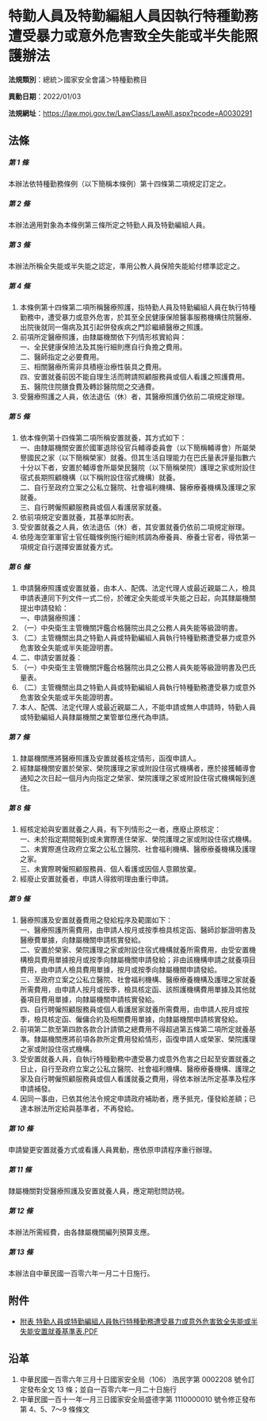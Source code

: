 # 特勤人員及特勤編組人員因執行特種勤務遭受暴力或意外危害致全失能或半失能照護辦法

**法規類別**：總統＞國家安全會議＞特種勤務目

**異動日期**：2022/01/03  

**法規網址**：https://law.moj.gov.tw/LawClass/LawAll.aspx?pcode=A0030291





## 法條
##### 第 1 條
本辦法依特種勤務條例（以下簡稱本條例）第十四條第二項規定訂定之。

##### 第 2 條
本辦法適用對象為本條例第三條所定之特勤人員及特勤編組人員。

##### 第 3 條
本辦法所稱全失能或半失能之認定，準用公教人員保險失能給付標準認定之。

##### 第 4 條
1. 本條例第十四條第二項所稱醫療照護，指特勤人員及特勤編組人員在執行特種勤務中，遭受暴力或意外危害，於其至全民健康保險醫事服務機構住院醫療、出院後就同一傷病及其引起併發疾病之門診繼續醫療之照護。
1. 前項所定醫療照護，由隸屬機關依下列情形核實給與：  
一、全民健康保險法及其施行細則應自行負擔之費用。  
二、醫師指定之必要費用。  
三、相關醫療所需非具積極治療性裝具之費用。  
四、安置就養前因不能自理生活而聘請照顧服務員或個人看護之照護費用。  
五、醫院住院膳食費及轉診醫院間之交通費。
1. 受醫療照護之人員，依法退伍（休）者，其醫療照護仍依前二項規定辦理。

##### 第 5 條
1. 依本條例第十四條第二項所稱安置就養，其方式如下：  
一、由隸屬機關安置於國軍退除役官兵輔導委員會（以下簡稱輔導會）所屬榮譽國民之家（以下簡稱榮家）就養。但其生活自理能力在巴氏量表評量指數六十分以下者，安置於輔導會所屬榮民醫院（以下簡稱榮院）護理之家或附設住宿式長期照顧機構（以下稱附設住宿式機構）就養。  
二、自行至政府立案之公私立醫院、社會福利機構、醫療療養機構及護理之家就養。  
三、自行聘僱照顧服務員或個人看護居家就養。
1. 依前項規定安置就養，其基準如附表。
1. 受安置就養之人員，依法退伍（休）者，其安置就養仍依前二項規定辦理。
1. 依陸海空軍軍官士官任職條例施行細則核調為療養員、療養士官者，得依第一項規定自行選擇安置就養方式。

##### 第 6 條
1. 申請醫療照護或安置就養，由本人、配偶、法定代理人或最近親屬二人，檢具申請表連同下列文件一式二份，於確定全失能或半失能之日起，向其隸屬機關提出申請發給：  
一、申請醫療照護：
1. （一）中央衛生主管機關評鑑合格醫院出具之公務人員失能等級證明書。
1. （二）主管機關出具之特勤人員或特勤編組人員執行特種勤務遭受暴力或意外危害致全失能或半失能證明書。
1. 二、申請安置就養：
1. （一）中央衛生主管機關評鑑合格醫院出具之公務人員失能等級證明書及巴氏量表。
1. （二）主管機關出具之特勤人員或特勤編組人員執行特種勤務遭受暴力或意外危害致全失能或半失能證明書。
1. 本人、配偶、法定代理人或最近親屬二人，不能申請或無人申請時，特勤人員或特勤編組人員隸屬機關之業管單位應代為申請。

##### 第 7 條
1. 隸屬機關應將醫療照護及安置就養核定情形，函復申請人。
1. 經隸屬機關安置於榮家、榮院護理之家或附設住宿式機構者，應於接獲輔導會通知之次日起一個月內向指定之榮家、榮院護理之家或附設住宿式機構報到進住。

##### 第 8 條
1. 經核定給與安置就養之人員，有下列情形之一者，應廢止原核定：  
一、未於指定期間報到或未實際進住榮家、榮院護理之家或附設住宿式機構。  
二、未實際進住政府立案之公私立醫院、社會福利機構、醫療療養機構及護理之家。  
三、未實際聘僱照顧服務員、個人看護或因個人意願放棄。
1. 經廢止安置就養者，申請人得敘明理由重行申請。

##### 第 9 條
1. 醫療照護及安置就養費用之發給程序及範圍如下：  
一、醫療照護所需費用，由申請人按月或按季檢具核定函、醫師診斷證明書及醫療費單據，向隸屬機關申請核實發給。  
二、安置於榮家、榮院護理之家或附設住宿式機構就養所需費用，由受安置機構檢具費用單據按月或按季向隸屬機關申請發給；非由該機構申請之就養項目費用，由申請人檢具費用單據，按月或按季向隸屬機關申請發給。  
三、至政府立案之公私立醫院、社會福利機構、醫療療養機構及護理之家就養所需費用，由申請人按月或按季，檢具核定函、該照護機構費用單據及其他就養項目費用單據，向隸屬機關申請核實發給。  
四、自行聘僱照顧服務員或個人看護居家就養所需費用，由申請人按月或按季，檢具核定函、僱傭合約及相關費用單據，向隸屬機關申請核實發給。
1. 前項第二款至第四款各款合計請領之總費用不得超過第五條第二項所定就養基準。隸屬機關應將前項各款所定費用發給情形，函復申請人或榮家、榮院護理之家或附設住宿式機構。
1. 受安置就養人員，自執行特種勤務中遭受暴力或意外危害之日起至安置就養之日止，自行至政府立案之公私立醫院、社會福利機構、醫療療養機構、護理之家及自行聘僱照顧服務員或個人看護就養之費用，得依本辦法所定基準及程序申請補發。
1. 因同一事由，已依其他法令規定申請政府補助者，應予抵充，僅發給差額；已達本辦法所定給與基準者，不再發給。

##### 第 10 條
申請變更安置就養方式或看護人員異動，應依原申請程序重行辦理。

##### 第 11 條
隸屬機關對受醫療照護及安置就養人員，應定期慰問訪視。

##### 第 12 條
本辦法所需經費，由各隸屬機關編列預算支應。

##### 第 13 條
本辦法自中華民國一百零六年一月二十日施行。
## 附件
* [附表 特勤人員或特勤編組人員執行特種勤務遭受暴力或意外危害致全失能或半失能安置就養基準表.PDF](https://law.moj.gov.tw/LawClass/LawGetFile.ashx?FileId=0000307413)
## 沿革
1. 中華民國一百零六年三月十日國家安全局（106） 浩民字第 0002208  號令訂定發布全文 13 條；並自一百零六年一月二十日施行
1. 中華民國一百十一年一月三日國家安全局盛德字第 1110000010 號令修正發布第 4、5、7～9 條條文
